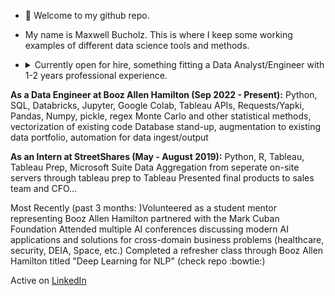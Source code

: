 - 👋 Welcome to my github repo.

- My name is Maxwell Bucholz. This is where I keep some working examples of different data science tools and methods.

- <details>
  <summary>Currently open for hire, something fitting a Data Analyst/Engineer with 1-2 years professional experience.</summary>
  ...1-2 years professional experience + Bachelors
  Looking for a Hybrid position, great with Python
**As a Data Engineer at Booz Allen Hamilton (Sep 2022 - Present):**
  Python, SQL, Databricks, Jupyter, Google Colab, Tableau
  APIs, Requests/Yapki, Pandas, Numpy, pickle, regex
  Monte Carlo and other statistical methods, vectorization of existing code
  Database stand-up, augmentation to existing data portfolio, automation for data ingest/output
  
**As an Intern at StreetShares (May - August 2019):**
  Python, R, Tableau, Tableau Prep, Microsoft Suite
  Data Aggregation from seperate on-site servers through tableau prep to Tableau
  Presented final products to sales team and CFO...

 Most Recently (past 3 months: )Volunteered as a student mentor representing Booz Allen Hamilton partnered with the Mark Cuban Foundation
 Attended multiple AI conferences discussing modern AI applications and solutions for cross-domain business problems (healthcare, security, DEIA, Space, etc.)
 Completed a refresher class through Booz Allen Hamilton titled "Deep Learning for NLP" (check repo :bowtie:)
 </details>



Active on [LinkedIn](https://www.linkedin.com/in/maxwell-bucholz-18b67318a/)

<!---
maxwellabgit/maxwellabgit is a ✨ special ✨ repository because its `README.md` (this file) appears on your GitHub profile.
You can click the Preview link to take a look at your changes.
--->
